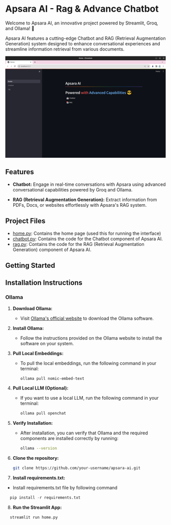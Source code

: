 # Apsara AI - Rag & Advance Chatbot 

Welcome to Apsara AI, an innovative project powered by Streamlit, Groq, and Ollama! 🚀

Apsara AI features a cutting-edge Chatbot and RAG (Retrieval Augmentation Generation) system designed to enhance conversational experiences and streamline information retrieval from various documents.

![Apsara AI Chatbot](https://github.com/shubharthaksangharsha/rag_implementation/blob/main/streamlit_app/apsara.png "Apsara AI Chatbot")

## Features

- **Chatbot:** Engage in real-time conversations with Apsara using advanced conversational capabilities powered by Groq and Ollama.

- **RAG (Retrieval Augmentation Generation):** Extract information from PDFs, Docs, or websites effortlessly with Apsara's RAG system.

## Project Files
- [home.py](https://github.com/shubharthaksangharsha/rag_implementation/blob/main/streamlit_app/home.py): Contains the home page (used this for running the interface) 
- [chatbot.py](https://github.com/shubharthaksangharsha/rag_implementation/blob/main/streamlit_app/pages/chatbot.py): Contains the code for the Chatbot component of Apsara AI.
- [rag.py](https://github.com/shubharthaksangharsha/rag_implementation/blob/main/streamlit_app/pages/rag.py): Contains the code for the RAG (Retrieval Augmentation Generation) component of Apsara AI.

## Getting Started

## Installation Instructions

### Ollama

1. **Download Ollama:**
   - Visit [Ollama's official website](https://ollama.com/download) to download the Ollama software.

2. **Install Ollama:**
   - Follow the instructions provided on the Ollama website to install the software on your system.

3. **Pull Local Embeddings:**
   - To pull the local embeddings, run the following command in your terminal:
     ```bash
     ollama pull nomic-embed-text
     ```

4. **Pull Local LLM (Optional):**
   - If you want to use a local LLM, run the following command in your terminal:
     ```bash
     ollama pull openchat
     ```

5. **Verify Installation:**
   - After installation, you can verify that Ollama and the required components are installed correctly by running:
     ```bash
     ollama --version
     ```
6. **Clone the repository:**

   ```bash
   git clone https://github.com/your-username/apsara-ai.git

7. **Install requirements.txt:**
  - Install requirements.txt file by following command 
  ```python
    pip install -r requirements.txt
```
8. **Run the Streamlit App:**
  ```python
    streamlit run home.py
```



